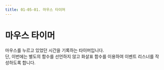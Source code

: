 ```yaml
---
title: 01-05-01. 마우스 타이머
---
```


# 마우스 타이머

마우스를 누르고 있었던 시간을 기록하는 타이머입니다.  
단, 이번에는 별도의 함수를 선언하지 않고 화살표 함수를 이용하여 이벤트 리스너를 작성하도록 합니다.